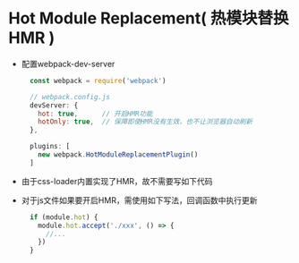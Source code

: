 # Hot Module Replacement( 热模块替换HMR )

- 配置webpack-dev-server

  ```js
    const webpack = require('webpack')

    // webpack.config.js
    devServer: {
      hot: true,      // 开启HMR功能
      hotOnly: true,  // 保障即使HMR没有生效，也不让浏览器自动刷新
    },

    plugins: [
      new webpack.HotModuleReplacementPlugin()
    ]
  ```

- 由于css-loader内置实现了HMR，故不需要写如下代码

- 对于js文件如果要开启HMR，需使用如下写法，回调函数中执行更新

  ```js
    if (module.hot) {
      module.hot.accept('./xxx', () => {
        //...
      })
    }
  ```

